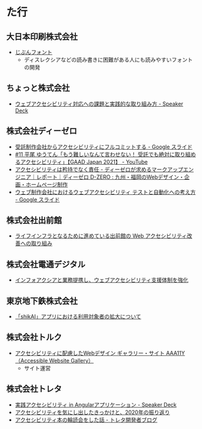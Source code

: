 # た行

## 大日本印刷株式会社
- [じぶんフォント](https://www.jibun-font.com/)
  - ディスレクシアなどの読み書きに困難がある人にも読みやすいフォントの開発

## ちょっと株式会社
- [ウェブアクセシビリティ対応への課題と実践的な取り組み方 - Speaker Deck](https://speakerdeck.com/wadeen/uebuakusesibiriteidui-ying-henoke-ti-toshi-jian-de-naqu-rizu-mifang)

## 株式会社ディーゼロ
- [受託制作会社からアクセシビリティにフルコミットする - Google スライド](https://docs.google.com/presentation/d/1CDH0dm7__jUFnPgnAtKpQTcGzIe_uUxbPvs08qKKp88/edit#slide=id.p)
- [#11 平尾 ゆうてん「もう難しいなんて言わせない！ 受託でも絶対に取り組めるアクセシビリティ」【GAAD Japan 2021】 - YouTube](https://www.youtube.com/watch?v=Rc5lWJlp0XQ)
- [アクセシビリティは矜持でなく責任 - ディーゼロが求めるマークアップエンジニア｜レポート｜ディーゼロ D-ZERO : 九州・福岡のWebデザイン・企画・ホームページ制作](https://www.d-zero.co.jp/reports/archives/28)
- [ウェブ制作会社におけるウェブアクセシビリティ テストと自動化への考え方 - Google スライド](https://docs.google.com/presentation/d/1rou6L8f3--sHY7mZ3Q8l4WAwcDDNdEmNfG8f8Uig8dY/edit?usp=sharing)

## 株式会社出前館
- [ライフインフラとなるために進めている出前館の Web アクセシビリティ改善への取り組み](https://www.slideshare.net/ssusere8b53c/web-252101992)

## 株式会社電通デジタル
- [インフォアクシアと業務提携し、ウェブアクセシビリティ支援体制を強化](https://www.dentsudigital.co.jp/news/release/services/2023-0928-000112)

## 東京地下鉄株式会社
- [「shikAI」アプリにおける利用対象者の拡大について](https://www.tokyometro.jp/info/214616.html)

## 株式会社トルク
- [アクセシビリティに配慮したWebデザイン ギャラリー・サイト AAA11Y（Accessible Website Gallery）](https://www.aaa11y.com/)
  - サイト運営

## 株式会社トレタ
- [実践アクセシビリティ in Angularアプリケーション - Speaker Deck](https://speakerdeck.com/shira/shi-jian-akusesibiritei-in-angularapurikesiyon)
- [アクセシビリティを気にし出したきっかけと、2020年の振り返り](https://zenn.dev/shira/articles/222c09429e6583)
- [アクセシビリティ本の輪読会をした話 - トレタ開発者ブログ](https://tech.toreta.in/entry/2021/12/19/010126)
